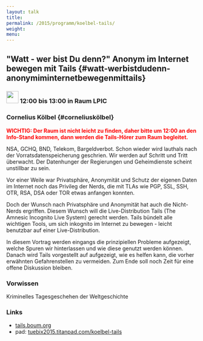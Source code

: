 ```yaml
---
layout: talk
title:
permalink: /2015/programm/koelbel-tails/
weight: 
menu:
---
```


## "Watt - wer bist Du denn?" Anonym im Internet bewegen mit Tails {#watt-werbistdudenn-anonymiminternetbewegenmittails}

### <img height = "32" src="../../../images/talk.svg"> 12:00 bis 13:00 in Raum LPIC 

### Cornelius Kölbel {#corneliuskölbel}

<span style="font-weight: bold; color:#FF0000;">WICHTIG: Der Raum ist nicht leicht zu finden, daher bitte um 12:00 an den Info-Stand kommen, dann werden die Tails-Hörer zum Raum begleitet.</span>

NSA, GCHQ, BND, Telekom, Bargeldverbot.
Schon wieder wird lauthals nach der Vorratsdatenspeicherung geschrien.
Wir werden auf Schritt und Tritt überwacht. Der Datenhunger der Regierungen und Geheimdienste scheint unstillbar zu sein.

Vor einer Weile war Privatsphäre, Anonymität und Schutz der eigenen Daten im Internet noch das Privileg der Nerds, die mit TLAs wie PGP, SSL, SSH, OTR, RSA, DSA oder TOR etwas anfangen konnten.

Doch der Wunsch nach Privatsphäre und Anonymität hat auch die Nicht-Nerds ergriffen.
Diesem Wunsch will die Live-Distribution Tails (The Amnesic Incognito Live System) gerecht werden. Tails bündelt alle wichtigen Tools, um sich inkognito im Internet zu bewegen - leicht benutzbar auf einer Live-Distribution.

In diesem Vortrag werden eingangs die prinzipiellen Probleme aufgezeigt, welche Spuren wir hinterlassen und wie diese genutzt werden können.
Danach wird Tails vorgestellt auf aufgezeigt, wie es helfen kann, die vorher erwähnten Gefahrenstellen zu vermeiden.
Zum Ende soll noch Zeit für eine offene Diskussion bleiben.

### Vorwissen

Kriminelles Tagesgeschehen der Weltgeschichte

### Links

- <a href="https://tails.boum.org" target="_blank">tails.boum.org</a>
- pad: <a href="https://tuebix2015.titanpad.com/koelbel-tails" target="_blank">tuebix2015.titanpad.com/koelbel-tails</a>
